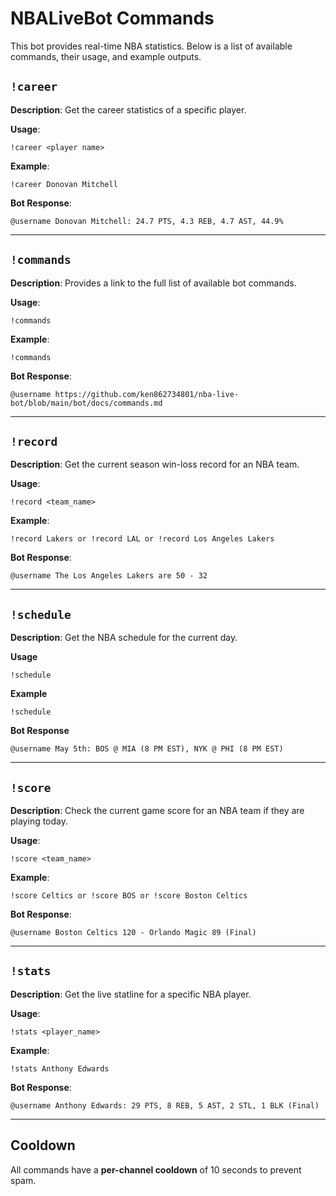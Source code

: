 # NBALiveBot Commands

This bot provides real-time NBA statistics. Below is a list of available commands, their usage, and example outputs.

## `!career`

**Description**: Get the career statistics of a specific player.

**Usage**:
```
!career <player name>
```

**Example**:
```
!career Donovan Mitchell
```

**Bot Response**:
```
@username Donovan Mitchell: 24.7 PTS, 4.3 REB, 4.7 AST, 44.9%
```

---

## `!commands`

**Description**: Provides a link to the full list of available bot commands.

**Usage**:
```
!commands
```

**Example**:
```
!commands
```

**Bot Response**:
```
@username https://github.com/ken862734801/nba-live-bot/blob/main/bot/docs/commands.md
```

---

## `!record`

**Description**: Get the current season win-loss record for an NBA team.

**Usage**:
```
!record <team_name>
```

**Example**:
```
!record Lakers or !record LAL or !record Los Angeles Lakers
```

**Bot Response**:
```
@username The Los Angeles Lakers are 50 - 32
```

---

## `!schedule`

**Description**: Get the NBA schedule for the current day.

**Usage**
```
!schedule
```

**Example**
```
!schedule
```

**Bot Response**
```
@username May 5th: BOS @ MIA (8 PM EST), NYK @ PHI (8 PM EST)
```

---

## `!score`

**Description**: Check the current game score for an NBA team if they are playing today.

**Usage**:
```
!score <team_name>
```

**Example**:
```
!score Celtics or !score BOS or !score Boston Celtics
```

**Bot Response**:
```
@username Boston Celtics 120 - Orlando Magic 89 (Final)
```

---

## `!stats`

**Description**: Get the live statline for a specific NBA player.

**Usage**:
```
!stats <player_name>
```

**Example**:
```
!stats Anthony Edwards
```

**Bot Response**:
```
@username Anthony Edwards: 29 PTS, 8 REB, 5 AST, 2 STL, 1 BLK (Final)
```

---

## Cooldown

All commands have a **per-channel cooldown** of 10 seconds to prevent spam.